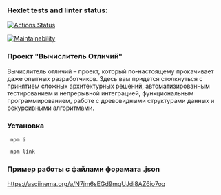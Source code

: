 ### Hexlet tests and linter status:
[![Actions Status](https://github.com/GeorgyKomkov/frontend-project-46/workflows/hexlet-check/badge.svg)](https://github.com/GeorgyKomkov/frontend-project-46/actions)

[![Maintainability](https://codeclimate.com/github/GeorgyKomkov/frontend-project-46/maintainability)](https://api.codeclimate.com/v1/badges/f2e2ca4f984049ff7e82/maintainability)


 ### Проект "Вычислитель Отличий"
Вычислитель отличий – проект, который по-настоящему прокачивает даже опытных разработчиков. Здесь вам придется столкнуться с принятием сложных архитектурных решений, автоматизированным тестированием и непрерывной интеграцией, функциональным программированием, работе с древовидными структурами данных и рекурсивными алгоритмами.
 ### Установка
```
 npm i
```
```
 npm link

```
### Пример работы с файлами форамата .json
https://asciinema.org/a/N7jm6sEGd9mqUJdi8AZ6io7oq